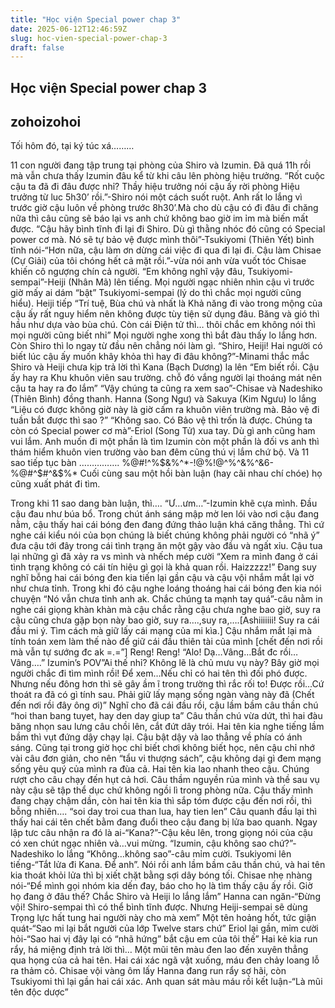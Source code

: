 ```yaml
---
title: "Học viện Special power chap 3"
date: 2025-06-12T12:46:59Z
slug: hoc-vien-special-power-chap-3
draft: false
---
```


## Học viện Special power chap 3

## zohoizohoi

Tối hôm đó, tại ký túc xá………
 
11 con người đang tập trung tại phòng của Shiro và Izumin. Đã quá 11h rồi mà vẫn chưa thấy Izumin đâu kể từ khi câu lên phòng hiệu trưởng.
“Rốt cuộc cậu ta đã đi đâu được nhỉ? Thầy hiệu trưởng nói cậu ấy rời phòng Hiệu trưởng từ luc 5h30’ rồi.”-Shiro nói một cách suốt ruột. Anh rất lo lắng vì trước giờ cậu luôn về phòng trước 8h30’.Mà cho dù cậu có đi đâu đi chăng nữa thì câu cũng sẽ báo lại vs anh chứ không bao giờ im ỉm mà biến mất được.
“Cậu hãy bình tĩnh đi lại đi Shiro. Dù gì thằng nhóc đó cũng có Special power cơ mà. Nó sẽ tự bảo vệ được mình thôi”-Tsukiyomi (Thiên Yết) bình tĩnh nói-“Hơn nữa, cậu làm ơn dừng cái việc đi qua đi lại đi. Cậu làm Chisae (Cự Giải) của tôi chóng hết cả mặt rồi.”-vừa nói anh vừa vuốt tóc Chisae khiến cô ngượng chín cả người.
“Em không nghĩ vậy đâu, Tsukiyomi-sempai”-Heiji (Nhân Mã) lên tiếng. Mọi người ngạc nhiên nhìn cậu vì trước giờ mấy ai dám “bật” Tsukiyomi-sempai (lý do thì chắc mọi người cũng hiểu). Heiji tiếp “Trí tuệ, Bùa chú và nhất là Khả năng đi vào trong mộng của cậu ấy rất nguy hiểm nên không được tùy tiện sử dụng đâu. Băng và gió thì hầu như dựa vào bùa chú. Còn cái Điện tử thì… thôi chắc em không nói thì mọi người cũng biết nhỉ”
Mọi người nghe xong thì bắt đàu thấy lo lắng hơn. Còn Shiro thì lo ngay từ đầu nên chẳng nói làm gì.
“Shiro, Heiji! Hai người có biết lúc cậu ấy muốn khây khỏa thì hay đi đâu không?”-Minami thắc mắc
Shiro và Heiji chưa kịp trả lời thì Kana (Bạch Dương) la lên “Em biết rồi. Cậu ấy hay ra Khu khuôn viên sau trường. chỗ đó vắng người lại thoáng mát nên cậu ta hay ra đo lắm”
“Vậy chúng ta cũng ra xem sao”-Chisae và Nadeshiko (Thiên Bình) đồng thanh.
Hanna (Song Ngư) và Sakuya (Kim Ngưu) lo lắng “Liệu có được không giờ này là giờ cấm ra khuôn viên trường mà. Bảo vệ đi tuần bắt được thì sao ?”
“Không sao. Có Bảo vệ thì trốn là được. Chúng ta còn có Special power cơ mà”-Eriol (Song Tử) xua tay. Dù gì anh cũng ham vui lắm. Anh muốn đi một phần là tìm Izumin còn một phần là đối vs anh thì thám hiểm khuôn vien trường vào ban đêm cũng thú vị lắm chứ bộ.
Và 11 sao tiếp tục bàn …………….
%@#!^%$&%^*-!@%!@^%^&%^&6-%@#^$#^$%*&-%&#&#$&$%*
Cuối cùng sau một hồi bàn luận (hay cãi nhau chí chóe) họ cũng xuất phát đi tìm.
 
Trong khi 11 sao dang bàn luận, thì….
“Ư…ưm…”-Izumin khẽ cựa mình. Đầu cậu đau như búa bổ. Trong chút ánh sáng mập mờ len lói vào nơi cậu đang nằm, cậu thấy hai cái bóng đen đang đứng thảo luận khá căng thẳng. Thì cứ nghe cái kiểu nói của bọn chúng là biết chúng không phải người có “nhã ý” đưa cậu tới đây trong cái tình trạng ăn một gậy vào đầu và ngất xỉu. Cậu tua lại những gì đã xảy ra vs mình và nhếch mép cười “Xem ra mình đang ở cái tình trạng không có cái tín hiệu gì gọi là khả quan rồi. Haizzzzz!” Đang suy nghĩ bỗng hai cái bóng đen kia tiến lại gần cậu và cậu vội nhắm mắt lại vờ như chưa tỉnh.
Trong khi đó cậu nghe loáng thoáng hai cái bóng đen kia nói chuyện
“Nó vẫn chưa tỉnh anh ak. Chắc chúng ta mạnh tay quá”-câu nằm in nghe cái giọng khàn khàn mà cậu chắc rằng cậu chưa nghe bao giờ, suy ra cậu cũng chưa gặp bọn này bao giờ, suy ra….,suy ra,….[Ashiiiiiii! Suy ra cái đầu mi ý. Tìm cách mà giữ lấy cái mạng của mi kìa.]
Cậu nhắm mắt lại mà tính toán xem làm thế nào để giữ cái đầu thiên tài của mình [chết đến nơi rồi mà vẫn tự sướng đc ak =.=”]
Reng! Reng!
“Alo! Dạ…Vâng…Bắt đc rồi…Vâng….”
Izumin’s POV”Ai thế nhỉ? Không lẽ là chủ mưu vụ này? Bây giờ mọi người chắc đi tìm mình rồi! Để xem…Nếu chỉ có hai tên thì đối phó được. Nhưng nếu đông hơn thì sẽ gây ầm ĩ trong trường thì rắc rối to! Được rồi…Cứ thoát ra đã có gì tính sau. Phải giữ lấy mạng sống ngàn vàng này đã (Chết đến nơi rồi đây ông ơi)”
Nghĩ cho đã cái đầu rồi, cậu lầm bầm câu thần chú “hoi than bang tuyet, hay den day giup ta” 
Câu thần chú vừa dứt, thì hai đàu băng nhọn sau lưng câu chồi lên, cắt đứt dây trói. Hai tên kia nghe tiếng lầm bầm thì vụt đứng dậy chạy lại. Cậu bật dậy và lao thẳng về phía có ánh sáng. Cũng tại trong giờ học chỉ biết chơi không biết học, nên cậu chỉ nhớ vài câu đơn giản, cho nên “tẩu vi thượng sách”, cậu không dại gì đem mạng sống yêu quý của mình ra đùa cả. Hai tên kia lao nhanh theo cậu. Chúng rượt cho câu chạy đến hụt cả hơi. Câu thầm nguyền rủa mình và thề sau vụ này cậu sẽ tập thể dục chứ không  ngồi lì trong phòng nữa. Cậu thấy mình đang chạy chậm dần, còn hai tên kia thì sắp tóm được cậu đến nơi rồi, thì bỗng nhiên….
“soi day troi cua than lua, hay tien len” 
Câu quanh đầu lại thì thấy hai cái tên chết bằm đang đuổi theo cậu đang bị lửa bao quanh. Ngay lập tưc câu nhận ra đó là ai-“Kana?”-Cậu kêu lên, trong giọng nói của cậu có xen chút ngạc nhiên và…vui mừng.
“Izumin, cậu không sao chứ?”- Nadeshiko lo lắng
“Không…không sao”-câu mỉm cười. Tsukiyomi lên tiếng-“Tắt lửa đi Kana. Để anh”. Nói rồi anh lầm bầm câu thần chú, và hai tên kia thoát khỏi lửa thì bị xiết chặt bằng sợi dây bóng tối. Chisae nhẹ nhàng nói-“Để mình gọi nhóm kia dến đay, báo cho họ là tìm thấy cậu ấy rồi. Giờ họ đang ở đâu thế? Chắc Shiro và Heiji lo lắng lắm”
Hanna can ngăn-“Đừng vội! Shiro-sempai thì có thể bình tĩnh được. Nhưng Heiji-sempai sẽ dùng Trọng lực hất tung hai người này cho mà xem”
Một tên hoảng hốt, tức giận quát-“Sao mi lại bắt người của lớp Twelve stars chứ”
Eriol lại gần, mỉm cười hỏi-“Sao hai vị đây lại có “nhã hứng” bắt cậu em của tôi thế”
Hai kẻ kia run rẩy, há miệng định trả lời thì…
Một mũi tên màu đen lao đến xuyên thẳng qua họng của cả hai tên. Hai cái xác ngã vật xuống, máu đen chảy loang lỗ ra thảm cỏ.
Chisae vội vàng ôm lấy Hanna đang run rẩy sợ hãi, còn Tsukiyomi thì lại gần hai cái xác. Anh quan sát màu máu rồi kết luận-“Là mũi tên độc dược”